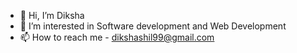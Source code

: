 - 👋 Hi, I’m Diksha
- 👀 I’m interested in Software development and Web Development
- 📫 How to reach me - dikshashil99@gmail.com

<!---
Dikshashil/Dikshashil is a ✨ special ✨ repository because its `README.md` (this file) appears on your GitHub profile.
You can click the Preview link to take a look at your changes.
--->
